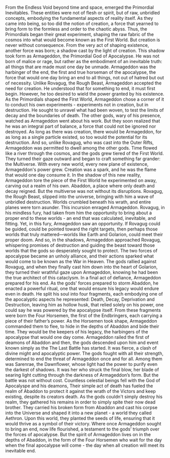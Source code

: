 From the Endless Void beyond time and space, emerged the Primordial Inevitables. These entities were not of flesh or spirit, but of raw, unbridled concepts, embodying the fundamental aspects of reality itself. As they came into being, so too did the notion of creation, a force that yearned to bring form to the formless and order to the chaotic abyss. Thus, the Primordials began their great experiment, shaping the raw fabric of the cosmos into what would become known as the First World. But creation is never without consequence. From the very act of shaping existence, another force was born; a shadow cast by the light of creation. This shadow took form as Armageddon, the Primordial God of Apocalypse. He was not born of malice or rage, but rather as the embodiment of an inevitable truth: all things that are made must one day be unmade. Armageddon was the harbinger of the end, the first and true horseman of the apocalypse, the force that would one day bring an end to all things, not out of hatred but out of necessity. Unlike Rovagug, the Rough Beast, Armageddon accepted the need for creation. He understood that for something to end, it must first begin. However, he too desired to wield the power granted by his existence. As the Primordials shaped the First World, Armageddon chose a corner of it to conduct his own experiments - experiments not in creation, but in destruction. He sought to unravel what had been woven, to test the limits of decay and the boundaries of death. The other gods, wary of his presence, watched as Armageddon went about his work. But they soon realized that he was an integral part of balance, a force that could not be ignored nor destroyed. As long as there was creation, there would be Armageddon, for as long as a single particle existed, so too would the potential for its destruction. And so, unlike Rovagug, who was cast into the Outer Rifts, Armageddon was permitted to dwell among the other gods. Time flowed like a river through the cosmos, and the gods grew tiered of the First World. They turned their gaze outward and began to craft something far grander: the Multiverse. With every new world, every new plane of existence, Armageddon's power grew. Creation was a spark, and he was the flame that would one day consume it. In the shadow of this new reality, Armageddon tore the piece of the First World he experimented on away, carving out a realm of his own. Abaddon, a place where only death and decay reigned. But the multiverse was not without its disruptions. Rovagug, the Rough Beast, slipped into the universe, bringing with him a wave of unbridled destruction. Worlds crumbled beneath his wrath, and entire planes were torn asunder. This incursion enraged Armageddon. Rovagug, in his mindless fury, had taken from him the opportunity to bring about a proper end to these worlds - an end that was calculated, inevitable, and fitting. Yet, in this fury, Armageddon saw an opportunity. If Rovagug could be guided, could be pointed toward the right targets, then perhaps those worlds that truly mattered—worlds like Earth and Golarion, could meet their proper doom. And so, in the shadows, Armageddon approached Rovagug, whispering promises of destruction and guiding the beast toward those worlds that the gods so desperately sought to protect. The two forces of apocalypse became an unholy alliance, and their actions sparked what would come to be known as the War in Heaven. The gods rallied against Rovagug, and when they finally cast him down into the heart of Golarion, they turned their wrathful gaze upon Armageddon, knowing he had been the true architect of this cataclysm. In a final act of defiance, Armageddon prepared for his end. As the gods' forces prepared to storm Abaddon, he enacted a powerful ritual, one that would ensure his legacy would endure even in death. He split his soul into four fragments, each embodying one of the apocalyptic aspects he represented: Death, Decay, Deprivation and Destruction, leaving him as hollow husk, that relied solely on his power, one could say he was powered by the apocalypse itself. From these fragments were born the Four Horsemen, the first of the Endbringers, each carrying a piece of their father’s power. As the Horsemen took shape, Armageddon commanded them to flee, to hide in the depths of Abaddon and bide their time. They would be the keepers of his legacy, the harbingers of the apocalypse that would one day come. Armageddon railed the first of deamons of Abaddon and then, the gods descended upon him and event known simply as the The Last Battle has started. It was fierce, a clash of divine might and apocalyptic power. The gods fought with all their strength, determined to end the threat of Armageddon once and for all. Among them was Sarenrae, the Dawnflower, whose light had the power to purify even the darkest of shadows. It was her who struck the final blow, her blade of searing light cutting through the darkness of Armageddon’s form. But the battle was not without cost. Countless celestial beings fell with the God of Apocalyspe and his deamons, Their simple act of death has fueled the realm of Abaddon to protect it against the wrath of the Victors and keep existing, despite its creators death. As the gods couldn't simply destroy his realm, they gathered his remains in order to simply spite their now dead brother. They carried his broken form from Abaddon and cast his corpse into the Universe and shaped it into a new planet - a world they called Aethron. Upon this world, they planted the seeds of life, ensuring that it would thrive as a symbol of their victory. Where once Armageddon sought to bring an end, now life flourished, a testament to the gods’ triumph over the forces of apocalypse. But the spirit of Armageddon lives on in the depths of Abaddon, in the form of the Four Horsemen who wait for the day when the final apocalypse will come - the day when all creation will meet its inevitable end.